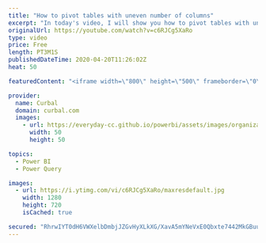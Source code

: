 ```yaml
---
title: "How to pivot tables with uneven number of columns"
excerpt: "In today's video, I will show you how to pivot tables with uneven number of columns without getting the error: Too many elements in the enumeration to complete...  If that didnt work, check this solution: https://www.youtube.com/watch?v=aTXQ77Vf5Gc  and if you are new to pivot, unpivot and transpose,"
originalUrl: https://youtube.com/watch?v=c6RJCg5XaRo
type: video
price: Free
length: PT3M1S
publishedDateTime: 2020-04-20T11:26:02Z
heat: 50

featuredContent: "<iframe width=\"800\" height=\"500\" frameborder=\"0\" src=\"https://www.youtube.com/embed/c6RJCg5XaRo\" allow=\"accelerometer; autoplay; encrypted-media; gyroscope; picture-in-picture\" allowfullscreen></iframe>"

provider:
  name: Curbal
  domain: curbal.com
  images:
    - url: https://everyday-cc.github.io/powerbi/assets/images/organizations/curbal.com-50x50.jpg
      width: 50
      height: 50

topics:
  - Power BI
  - Power Query

images:
  - url: https://i.ytimg.com/vi/c6RJCg5XaRo/maxresdefault.jpg
    width: 1280
    height: 720
    isCached: true

secured: "RhrwIYT0dH6VWXelbDmbjJZGvHyXLkXG/XavA5mYNeVxE0Qbxte7442MkGBuuLWuT7imXjxEJJFZZMgROgw5PELyR1nQPtJ2Io+E+kRQ9rTX4FfSy3XGoc+FXEVLo1XY4W8zifmbozIVupipsOinNjjTbiRLbzIcoCJXlKkQhBXEJzQqxrGEb3iSbI5U5buZ5C3w7mgClczypqEXRCXIzqO7L/hepogjf1+5xs4tao5BMXw60MpAiM4Fio8yp+czphf7kcOmLnuZcxydYCHs0mkgU5gOFESMv2fGyb3IrURRbBfbBb13yFup57Nc9ltjEc71PYwFL3FAaXiw0yYx+g/WK4gVQQeZ2xpObAmhXDxDentjKUHjL6eRVLJHaVKI1LnPvolmt9cIiymT+np+6uvdOotR6aYhHcEe1/0/nMY=;KvKPtHlzWejNqZWN3bAAaQ=="
---
```


